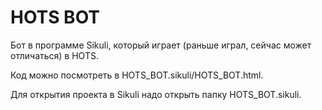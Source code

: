 # HOTS BOT

Бот в программе Sikuli, который играет (раньше играл, сейчас может отличаться) в HOTS. 

Код можно посмотреть в HOTS_BOT.sikuli/HOTS_BOT.html.

Для открытия проекта в Sikuli надо открыть папку HOTS_BOT.sikuli.

